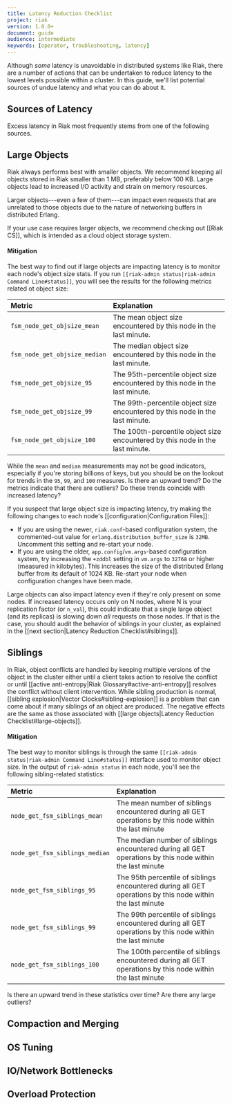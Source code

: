 ```yaml
---
title: Latency Reduction Checklist
project: riak
version: 1.0.0+
document: guide
audience: intermediate
keywords: [operator, troubleshooting, latency]
---
```


Although _some_ latency is unavoidable in distributed systems like Riak, there
are a number of actions that can be undertaken to reduce latency to the lowest
levels possible within a cluster. In this guide, we'll list potential sources of
undue latency and what you can do about it.

## Sources of Latency

Excess latency in Riak most frequently stems from one of the following sources.

## Large Objects

Riak always performs best with smaller objects. We recommend keeping all objects
stored in Riak smaller than 1 MB, preferably below 100 KB. Large objects lead
to increased I/O activity and strain on memory resources.

Larger objects---even a few of them---can impact even requests that are
unrelated to those objects due to the nature of networking buffers in
distributed Erlang.

If your use case requires larger objects, we recommend checking out [[Riak CS]],
which is intended as a cloud object storage system.

#### Mitigation

The best way to find out if large objects are impacting latency is to monitor
each node's object size stats. If you run `[[riak-admin status|riak-admin Command Line#status]]`,
you will see the results for the following metrics related ot object size:

Metric | Explanation
:------|:-----------
`fsm_node_get_objsize_mean` | The mean object size encountered by this node in the last minute.
`fsm_node_get_objsize_median` | The median object size encountered by this node in the last minute.
`fsm_node_get_objsize_95` | The 95th-percentile object size encountered by this node in the last minute.
`fsm_node_get_objsize_99` | The 99th-percentile object size encountered by this node in the last minute.
`fsm_node_get_objsize_100` | The 100th-percentile object size encountered by this node in the last minute.

While the `mean` and `median` measurements may not be good indicators,
especially if you're storing billions of keys, but you should be on the lookout
for trends in the `95`, `99`, and `100` measures. Is there an upward trend? Do
the metrics indicate that there are outliers? Do these trends coincide with
increased latency?

If you suspect that large object size is impacting latency, try making the
following changes to each node's [[configuration|Configuration Files]]:

* If you are using the newer, `riak.conf`-based configuration system, the commented-out value for `erlang.distribution_buffer_size` is `32MB`. Uncomment this setting and re-start your node.
* If you are using the older, `app.config`/`vm.args`-based configuration system, try increasing the `+zddbl` setting in `vm.args` to `32768` or higher (measured in kilobytes). This increases the size of the distributed Erlang buffer from its default of 1024 KB. Re-start your node when configuration changes have been made.

Large objects can also impact latency even if they're only present on some
nodes. If increased latency occurs only on N nodes, where N is your replication
factor (or `n_val`), this could indicate that a single large object (and its
replicas) is slowing down _all_ requests on those nodes. If that is the case,
you should audit the behavior of siblings in your cluster, as explained in the
[[next section|Latency Reduction Checklist#siblings]].

## Siblings

In Riak, object conflicts are handled by keeping multiple versions of the object
in the cluster either until a client takes action to resolve the conflict or
until [[active anti-entropy|Riak Glossary#active-anti-entropy]] resolves the
conflict without client intervention. While sibling production is normal,
[[sibling explosion|Vector Clocks#sibling-explosion]] is a problem that can come
about if many siblings of an object are produced. The negative effects are the
same as those associated with [[large objects|Latency Reduction Checklist#large-objects]].

#### Mitigation

The best way to monitor siblings is through the same `[[riak-admin status|riak-admin Command Line#status]]`
interface used to monitor object size. In the output of `riak-admin status` in
each node, you'll see the following sibling-related statistics:

Metric | Explanation
:------|:-----------
`node_get_fsm_siblings_mean` | The mean number of siblings encountered during all GET operations by this node within the last minute
`node_get_fsm_siblings_median` | The median number of siblings encountered during all GET operations by this node within the last minute
`node_get_fsm_siblings_95` | The 95th percentile of siblings encountered during all GET operations by this node within the last minute
`node_get_fsm_siblings_99` | The 99th percentile of siblings encountered during all GET operations by this node within the last minute
`node_get_fsm_siblings_100` | The 100th percentile of siblings encountered during all GET operations by this node within the last minute

Is there an upward trend in these statistics over time? Are there any large
outliers? 

## Compaction and Merging

## OS Tuning

## IO/Network Bottlenecks

## Overload Protection
